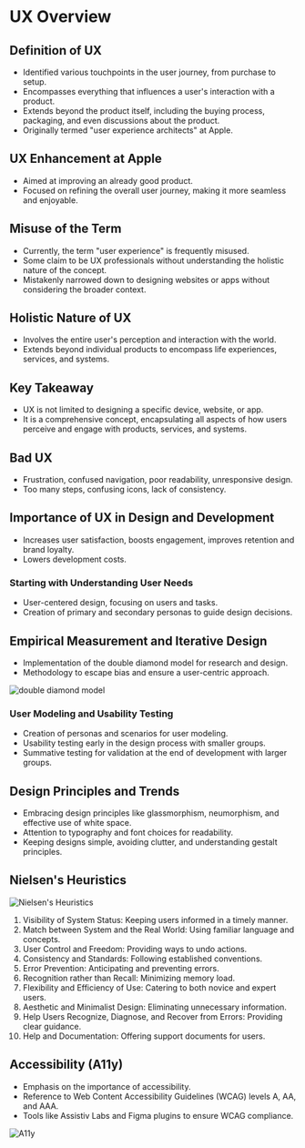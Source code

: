 # UX Overview

## Definition of UX

- Identified various touchpoints in the user journey, from purchase to setup.
- Encompasses everything that influences a user's interaction with a product.
- Extends beyond the product itself, including the buying process, packaging,
and even discussions about the product.
- Originally termed "user experience architects" at Apple.

## UX Enhancement at Apple

- Aimed at improving an already good product.
- Focused on refining the overall user journey, making it more seamless and enjoyable.

## Misuse of the Term

- Currently, the term "user experience" is frequently misused.
- Some claim to be UX professionals without
understanding the holistic nature of the concept.
- Mistakenly narrowed down to designing websites or apps
without considering the broader context.

## Holistic Nature of UX

- Involves the entire user's perception and interaction with the world.
- Extends beyond individual products to encompass life
experiences, services, and systems.

## Key Takeaway

- UX is not limited to designing a specific device, website, or app.
- It is a comprehensive concept, encapsulating all aspects of
how users perceive and engage with products, services, and systems.

## Bad UX

- Frustration, confused navigation, poor readability, unresponsive design.
- Too many steps, confusing icons, lack of consistency.

## Importance of UX in Design and Development

- Increases user satisfaction, boosts engagement, improves retention and brand loyalty.
- Lowers development costs.

### Starting with Understanding User Needs

- User-centered design, focusing on users and tasks.
- Creation of primary and secondary personas to guide design decisions.

## Empirical Measurement and Iterative Design

- Implementation of the double diamond model for research and design.
- Methodology to escape bias and ensure a user-centric approach.

![double diamond model](https://www.equalexperts.com/wp-content/uploads/2022/08/Jon-Ayre-Double-Diamond-Content-1.png)

### User Modeling and Usability Testing

- Creation of personas and scenarios for user modeling.
- Usability testing early in the design process with smaller groups.
- Summative testing for validation at the end of development with larger groups.

## Design Principles and Trends

- Embracing design principles like glassmorphism, neumorphism, and effective use
of white space.
- Attention to typography and font choices for readability.
- Keeping designs simple, avoiding clutter, and understanding gestalt principles.

## Nielsen's Heuristics

![Nielsen's Heuristics](https://i.pinimg.com/originals/20/85/80/208580fa588b842105d34928b10a33fe.png)

1. Visibility of System Status: Keeping users informed in a timely manner.
2. Match between System and the Real World: Using familiar language and concepts.
3. User Control and Freedom: Providing ways to undo actions.
4. Consistency and Standards: Following established conventions.
5. Error Prevention: Anticipating and preventing errors.
6. Recognition rather than Recall: Minimizing memory load.
7. Flexibility and Efficiency of Use: Catering to both novice and expert users.
8. Aesthetic and Minimalist Design: Eliminating unnecessary information.
9. Help Users Recognize, Diagnose, and Recover from Errors: Providing clear guidance.
10. Help and Documentation: Offering support documents for users.

## Accessibility (A11y)

- Emphasis on the importance of accessibility.
- Reference to Web Content Accessibility Guidelines (WCAG) levels A, AA, and AAA.
- Tools like Assistiv Labs and Figma plugins to ensure WCAG compliance.

![A11y](https://onward.justia.com/wp-content/uploads/2021/09/A11y-is-a-numeronym-for-Accessibility-1.png)
